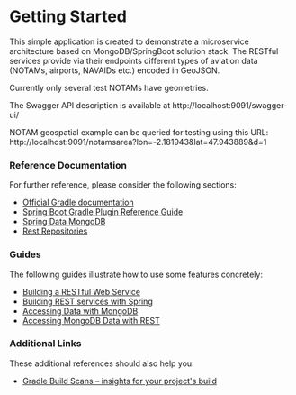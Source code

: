 # Getting Started

This simple application is created to demonstrate a microservice architecture based on MongoDB/SpringBoot solution stack. The RESTful services provide via their endpoints different types of aviation data (NOTAMs, airports, NAVAIDs etc.) encoded in GeoJSON.

Currently only several test NOTAMs have geometries. 

The Swagger API description is available at http://localhost:9091/swagger-ui/

NOTAM geospatial example can be queried for testing using this URL:
http://localhost:9091/notamsarea?lon=-2.181943&lat=47.943889&d=1

### Reference Documentation
For further reference, please consider the following sections:

* [Official Gradle documentation](https://docs.gradle.org)
* [Spring Boot Gradle Plugin Reference Guide](https://docs.spring.io/spring-boot/docs/2.4.3/gradle-plugin/reference/html/)
* [Spring Data MongoDB](https://docs.spring.io/spring-boot/docs/2.4.3/reference/htmlsingle/#boot-features-mongodb)
* [Rest Repositories](https://docs.spring.io/spring-boot/docs/2.4.3/reference/htmlsingle/#howto-use-exposing-spring-data-repositories-rest-endpoint)

### Guides
The following guides illustrate how to use some features concretely:

* [Building a RESTful Web Service](https://spring.io/guides/gs/rest-service/)
* [Building REST services with Spring](https://spring.io/guides/tutorials/bookmarks/)
* [Accessing Data with MongoDB](https://spring.io/guides/gs/accessing-data-mongodb/)
* [Accessing MongoDB Data with REST](https://spring.io/guides/gs/accessing-mongodb-data-rest/)

### Additional Links
These additional references should also help you:

* [Gradle Build Scans – insights for your project's build](https://scans.gradle.com#gradle)
